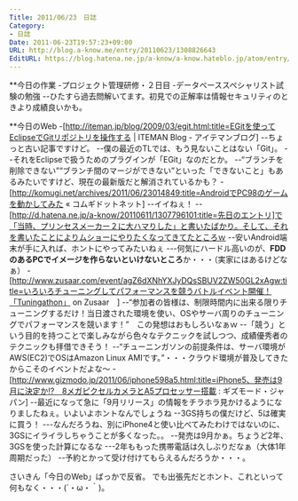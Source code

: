 ```yaml
---
Title: 2011/06/23　日誌
Category:
- 日誌
Date: 2011-06-23T19:57:23+09:00
URL: http://blog.a-know.me/entry/20110623/1308826643
EditURL: https://blog.hatena.ne.jp/a-know/a-know.hateblo.jp/atom/entry/12921228815727979590
---
```



**今日の作業
-プロジェクト管理研修・２日目
-データベーススペシャリスト試験の勉強
--ひたすら過去問解いてます。初見での正解率は情報セキュリティのときより成績良いかも。


**今日のWeb
-[http://iteman.jp/blog/2009/03/egit.html:title=EGitを使ってEclipseでGitリポジトリを操作する | ITEMAN Blog - アイテマンブログ]
--ちょっと古い記事ですけど。
--僕の最近のTLでは、もう見ないことはない「Git」。
--それをEclipseで扱うためのプラグインが「EGit」なのだとか。
--“ブランチを削除できない”“ブランチ間のマージができない”といった「できないこと」もあるみたいですけど、現在の最新版だと解消されているかも？
-[http://komugi.net/archives/2011/06/23014849:title=AndroidでPC98のゲームを動かしてみた &laquo;  コムギドットネット]
--イイねぇ！
--[http://d.hatena.ne.jp/a-know/20110611/1307796101:title=先日のエントリ]で「当時、プリンセスメーカー２に大ハマりした」と書いたばかり。そして、それを書いたことによりムショーにやりたくなってきてたところｗ
--安いAndroid端末が手に入れば、ホントにやってみたいねぇ
---何気にハードル高いのが、<span class="deco" style="font-weight:bold;">FDDのあるPCでイメージを作らないといけないところ</span>か・・・（実家にはあるけどなぁ）
-[http://www.zusaar.com/event/agZ6dXNhYXJyDQsSBUV2ZW50GL2xAgw:title=いろいろチューニングしてパフォーマンスを競うバトルイベント開催！「Tuningathon」 on Zusaar　]
--“参加者の皆様は、制限時間内に出来る限りチューニングするだけ！当日渡された環境を使い、OSやサーバ周りのチューニングでパフォーマンスを競います！”　この発想はおもしろいなぁｗ
--「競う」という目的を持つことで楽しみながら色々なテクニックを試しつつ、成績優秀者のテクニックも拝借できそう！
--“チューニンガソンの前提条件は、サーバ環境がAWS(EC2)でOSはAmazon Linux AMIです。”・・・クラウド環境が普及してきたからこそのイベントだよな〜
-[http://www.gizmodo.jp/2011/06/iphone598a5.html:title=iPhone5、発売は9月に決定か!?　8メガピクセルカメラとA5プロセッサー搭載 : ギズモード・ジャパン]
--最近になって急に「9月リリース」の情報をチラホラ見かけるようになりましたねぇ。いよいよホントなんでしょうね
--3GS持ちの僕だけど、5は確実に買う！
---なんだろうね、別にiPhone4と使い比べてみたわけではないのに、3GSにイライラしちゃうことが多くなった。。
--発売は9月かぁ。ちょうど2年、3GSを使った計算になるな
---2年ももった携帯電話は久しぶりだなぁ（大体1年周期だった）
--予約とかって受け付けてもらえるんだろうか・・・。



さいきん「今日のWeb」ばっかで反省。
でも出張先だとホント、これといって何もなく・・・(´・ω・｀)。
